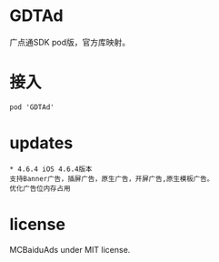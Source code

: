 # GDTAd
广点通SDK pod版，官方库映射。

# 接入
```text
pod 'GDTAd'
```
# updates
```text
* 4.6.4	iOS 4.6.4版本
支持Banner广告，插屏广告，原生广告，开屏广告,原生模板广告。
优化广告位内存占用
```

# license
MCBaiduAds under MIT license.